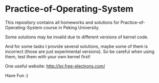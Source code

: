 # Practice-of-Operating-System
This repository contains all homeworks and solutions for Practice-of-Operating-System course in Peking University.

Some solutions may be invalid due to different versions of kernel code. 

And for some tasks I provide several solutions, maybe some of them is incorrect (those are just experimental versions). So be careful when using them, test them with your own kernel first!

One useful website: http://lxr.free-electrons.com/

Have Fun :)
